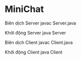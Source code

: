 # MiniChat

Biên dịch Server
javac Server.java

Khởi động Server
java Server

Biên dịch Client
javac Client.java

Khởi động Client
java Client
